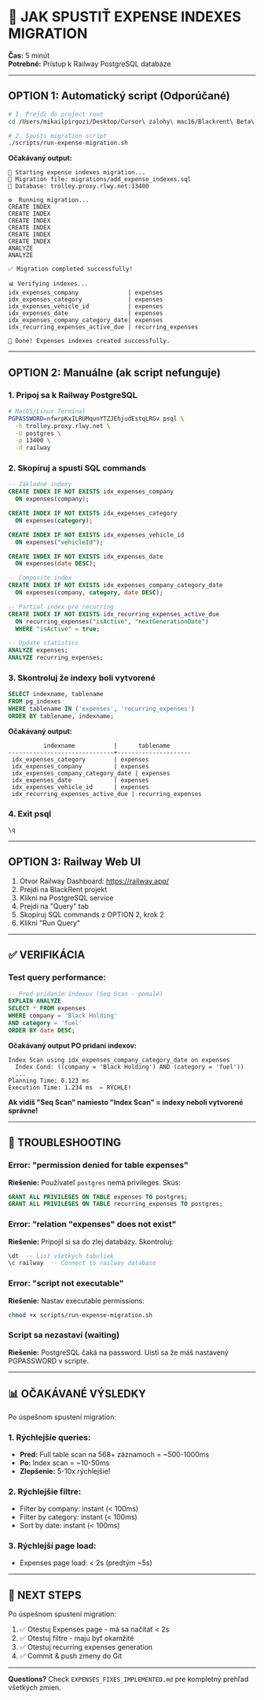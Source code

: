 # 🚀 JAK SPUSTIŤ EXPENSE INDEXES MIGRATION

**Čas:** 5 minút  
**Potrebné:** Prístup k Railway PostgreSQL databáze

---

## OPTION 1: Automatický script (Odporúčané)

```bash
# 1. Prejdi do project root
cd /Users/mikailpirgozi/Desktop/Cursor\ zalohy\ mac16/Blackrent\ Beta\ 2

# 2. Spusti migration script
./scripts/run-expense-migration.sh
```

**Očakávaný output:**
```
🚀 Starting expense indexes migration...
📄 Migration file: migrations/add_expense_indexes.sql
🔗 Database: trolley.proxy.rlwy.net:13400

⚙️  Running migration...
CREATE INDEX
CREATE INDEX
CREATE INDEX
CREATE INDEX
CREATE INDEX
CREATE INDEX
ANALYZE
ANALYZE

✅ Migration completed successfully!

📊 Verifying indexes...
idx_expenses_company              | expenses
idx_expenses_category             | expenses
idx_expenses_vehicle_id           | expenses
idx_expenses_date                 | expenses
idx_expenses_company_category_date| expenses
idx_recurring_expenses_active_due | recurring_expenses

🎉 Done! Expenses indexes created successfully.
```

---

## OPTION 2: Manuálne (ak script nefunguje)

### 1. Pripoj sa k Railway PostgreSQL

```bash
# MacOS/Linux Terminal
PGPASSWORD=nfwrpKxILRUMqunYTZJEhjudEstqLRGv psql \
  -h trolley.proxy.rlwy.net \
  -U postgres \
  -p 13400 \
  -d railway
```

### 2. Skopíruj a spusti SQL commands

```sql
-- Základné indexy
CREATE INDEX IF NOT EXISTS idx_expenses_company 
  ON expenses(company);

CREATE INDEX IF NOT EXISTS idx_expenses_category 
  ON expenses(category);

CREATE INDEX IF NOT EXISTS idx_expenses_vehicle_id 
  ON expenses("vehicleId");

CREATE INDEX IF NOT EXISTS idx_expenses_date 
  ON expenses(date DESC);

-- Composite index
CREATE INDEX IF NOT EXISTS idx_expenses_company_category_date 
  ON expenses(company, category, date DESC);

-- Partial index pre recurring
CREATE INDEX IF NOT EXISTS idx_recurring_expenses_active_due
  ON recurring_expenses("isActive", "nextGenerationDate")
  WHERE "isActive" = true;

-- Update statistics
ANALYZE expenses;
ANALYZE recurring_expenses;
```

### 3. Skontroluj že indexy boli vytvorené

```sql
SELECT indexname, tablename 
FROM pg_indexes 
WHERE tablename IN ('expenses', 'recurring_expenses')
ORDER BY tablename, indexname;
```

**Očakávaný output:**
```
          indexname           |      tablename       
------------------------------+---------------------
 idx_expenses_category        | expenses
 idx_expenses_company         | expenses
 idx_expenses_company_category_date | expenses
 idx_expenses_date            | expenses
 idx_expenses_vehicle_id      | expenses
 idx_recurring_expenses_active_due | recurring_expenses
```

### 4. Exit psql

```sql
\q
```

---

## OPTION 3: Railway Web UI

1. Otvor Railway Dashboard: https://railway.app/
2. Prejdi na BlackRent projekt
3. Klikni na PostgreSQL service
4. Prejdi na "Query" tab
5. Skopíruj SQL commands z OPTION 2, krok 2
6. Klikni "Run Query"

---

## ✅ VERIFIKÁCIA

### Test query performance:

```sql
-- Pred pridaním indexov (Seq Scan - pomalé)
EXPLAIN ANALYZE 
SELECT * FROM expenses 
WHERE company = 'Black Holding' 
AND category = 'fuel'
ORDER BY date DESC;
```

**Očakávaný output PO pridaní indexov:**
```
Index Scan using idx_expenses_company_category_date on expenses
  Index Cond: ((company = 'Black Holding') AND (category = 'fuel'))
  ...
Planning Time: 0.123 ms
Execution Time: 1.234 ms  ← RÝCHLE!
```

**Ak vidíš "Seq Scan" namiesto "Index Scan" = indexy neboli vytvorené správne!**

---

## 🐛 TROUBLESHOOTING

### Error: "permission denied for table expenses"
**Riešenie:** Používateľ `postgres` nemá privileges. Skús:
```sql
GRANT ALL PRIVILEGES ON TABLE expenses TO postgres;
GRANT ALL PRIVILEGES ON TABLE recurring_expenses TO postgres;
```

### Error: "relation "expenses" does not exist"
**Riešenie:** Pripojil si sa do zlej databázy. Skontroluj:
```sql
\dt  -- List všetkých tabuliek
\c railway  -- Connect to railway database
```

### Error: "script not executable"
**Riešenie:** Nastav executable permissions:
```bash
chmod +x scripts/run-expense-migration.sh
```

### Script sa nezastaví (waiting)
**Riešenie:** PostgreSQL čaká na password. Uisti sa že máš nastavený PGPASSWORD v scripte.

---

## 📊 OČAKÁVANÉ VÝSLEDKY

Po úspešnom spustení migration:

### 1. Rýchlejšie queries:
- **Pred:** Full table scan na 568+ záznamoch = ~500-1000ms
- **Po:** Index scan = ~10-50ms
- **Zlepšenie:** 5-10x rýchlejšie!

### 2. Rýchlejšie filtre:
- Filter by company: instant (< 100ms)
- Filter by category: instant (< 100ms)
- Sort by date: instant (< 100ms)

### 3. Rýchlejší page load:
- Expenses page load: < 2s (predtým ~5s)

---

## 🎯 NEXT STEPS

Po úspešnom spustení migration:

1. ✅ Otestuj Expenses page - má sa načítať < 2s
2. ✅ Otestuj filtre - majú byť okamžité
3. ✅ Otestuj recurring expenses generation
4. ✅ Commit & push zmeny do Git

---

**Questions?** Check `EXPENSES_FIXES_IMPLEMENTED.md` pre kompletný prehľad všetkých zmien.


